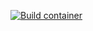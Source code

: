 [![Build container](https://github.com/metacpan/metacpan-ingest/actions/workflows/build-container.yml/badge.svg)](https://github.com/metacpan/metacpan-ingest/actions/workflows/build-container.yml)
